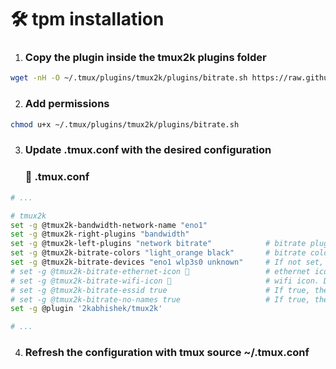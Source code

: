 # 🛠️ tpm installation

1. ### Copy the plugin inside the tmux2k plugins folder
```bash
wget -nH -O ~/.tmux/plugins/tmux2k/plugins/bitrate.sh https://raw.githubusercontent.com/manuelgarciacr/bitrate/refs/heads/main/bitrate.sh
```
2. ### Add permissions
```bash
chmod u+x ~/.tmux/plugins/tmux2k/plugins/bitrate.sh
```
3. ### Update .tmux.conf with the desired configuration

    ### 📑 .tmux.conf
```bash
# ...

# tmux2k
set -g @tmux2k-bandwidth-network-name "eno1"
set -g @tmux2k-right-plugins "bandwidth"
set -g @tmux2k-left-plugins "network bitrate"            # bitrate plugin
set -g @tmux2k-bitrate-colors "light_orange black"       # bitrate color. You can also change directly by editing the main.sh file of the tmux2k plugin
set -g @tmux2k-bitrate-devices "eno1 wlp3s0 unknown"     # If not set, all devices with data are shown. Otherwise, only configured devices with data are shown
# set -g @tmux2k-bitrate-ethernet-icon                  # ethernet icon. Default 󰈀
# set -g @tmux2k-bitrate-wifi-icon 󰖩                     # wifi icon. Default 
# set -g @tmux2k-bitrate-essid true                      # If true, the ESSID is displayed
# set -g @tmux2k-bitrate-no-names true                   # If true, the names are not displayed
set -g @plugin '2kabhishek/tmux2k'

# ...
```
4. ### Refresh the configuration with tmux source ~/.tmux.conf

